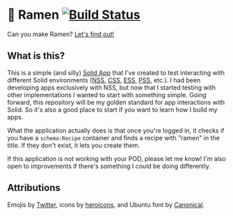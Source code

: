 # 🍜 Ramen [![Build Status](https://semaphoreci.com/api/v1/noeldemartin/ramen/branches/main/badge.svg)](https://semaphoreci.com/noeldemartin/ramen)

Can you make Ramen? [Let's find out!](https://ramen.noeldemartin.com)

## What is this?

This is a simple (and silly) [Solid App](https://solidproject.org) that I've created to test interacting with different Solid environments ([NSS](https://github.com/solid/node-solid-server), [CSS](https://github.com/solid/community-server), [ESS](https://inrupt.com/products/enterprise-solid-server/), [PSS](https://github.com/pdsinterop/php-solid-server), etc.). I had been developing apps exclusively with NSS, but now that I started testing with other implementations I wanted to start with something simple. Going forward, this repository will be my golden standard for app interactions with Solid. So it's also a good place to start if you want to learn how I build my apps.

What the application actually does is that once you're logged in, it checks if you have a `schema:Recipe` container and finds a recipe with "ramen" in the title. If they don't exist, it lets you create them.

If this application is not working with your POD, please let me know! I'm also open to improvements if there's something I could be doing differently.

## Attributions

Emojis by [Twitter](https://github.com/twitter/twemoji/), icons by [heroicons](https://heroicons.com/), and Ubuntu font by [Canonical](https://design.ubuntu.com/font/).

